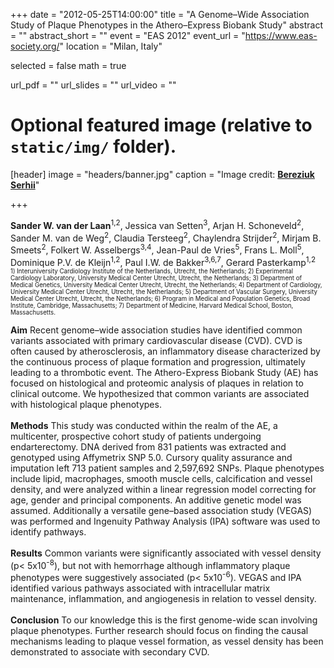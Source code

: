 +++
date = "2012-05-25T14:00:00"
title = "A Genome–Wide Association Study of Plaque Phenotypes in the Athero–Express Biobank Study"
abstract = ""
abstract_short = ""
event = "EAS 2012"
event_url = "https://www.eas-society.org/"
location = "Milan, Italy"

selected = false
math = true

url_pdf = ""
url_slides = ""
url_video = ""

# Optional featured image (relative to `static/img/` folder).
[header]
image = "headers/banner.jpg"
caption = "Image credit: [**Bereziuk Serhii**](https://www.shutterstock.com/g/bereziuk%20serhii)"

+++

**Sander W. van der Laan**<sup>1,2</sup>, Jessica van Setten<sup>3</sup>, Arjan H. Schoneveld<sup>2</sup>, Sander M. van de Weg<sup>2</sup>, Claudia Tersteeg<sup>2</sup>, Chaylendra Strijder<sup>2</sup>, Mirjam B. Smeets<sup>2</sup>, Folkert W. Asselbergs<sup>3,4</sup>, Jean-Paul de Vries<sup>5</sup>, Frans L. Moll<sup>5</sup>, Dominique P.V. de Kleijn<sup>1,2</sup>, Paul I.W. de Bakker<sup>3,6,7</sup>, Gerard Pasterkamp<sup>1,2</sup></br>
<sub><sup>1) Interuniversity Cardiology Institute of the Netherlands, Utrecht, the Netherlands; 2) Experimental Cardiology Laboratory, University Medical Center Utrecht, Utrecht, the Netherlands; 3) Department of Medical Genetics, University Medical Center Utrecht, Utrecht, the Netherlands; 4) Department of Cardiology, University Medical Center Utrecht, Utrecht, the Netherlands; 5) Department of Vascular Surgery, University Medical Center Utrecht, Utrecht, the Netherlands; 6) Program in Medical and Population Genetics, Broad Institute, Cambridge, Massachusetts; 7) Department of Medicine, Harvard Medical School, Boston, Massachusetts.<sub><sup>

**Aim** Recent genome–wide association studies have identified common variants associated with primary cardiovascular disease (CVD). CVD is often caused by atherosclerosis, an inflammatory disease characterized by the continuous process of plaque formation and progression, ultimately leading to a thrombotic event. The Athero-Express Biobank Study (AE) has focused on histological and proteomic analysis of plaques in relation to clinical outcome. We hypothesized that common variants are associated with histological plaque phenotypes. </br></br>
**Methods** This study was conducted within the realm of the AE, a multicenter, prospective cohort study of patients undergoing endarterectomy. DNA derived from 831 patients was extracted and genotyped using Affymetrix SNP 5.0. Cursory quality assurance and imputation left 713 patient samples and 2,597,692 SNPs. Plaque phenotypes include lipid, macrophages, smooth muscle cells, calcification and vessel density, and were analyzed within a linear regression model correcting for age, gender and principal components. An additive genetic model was assumed. Additionally a versatile gene–based association study (VEGAS) was performed and Ingenuity Pathway Analysis (IPA) software was used to identify pathways.</br></br>
**Results** Common variants were significantly associated with vessel density (p< 5x10<sup>-8</sup>), but not with hemorrhage although inflammatory plaque phenotypes were suggestively associated (p< 5x10<sup>-6</sup>). VEGAS and IPA identified various pathways associated with intracellular matrix maintenance, inflammation, and angiogenesis in relation to vessel density.</br></br>
**Conclusion** To our knowledge this is the first genome-wide scan involving plaque phenotypes. Further research should focus on finding the causal mechanisms leading to plaque vessel formation, as vessel density has been demonstrated to associate with secondary CVD.
